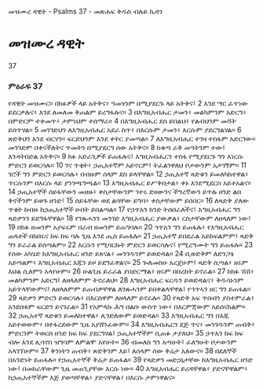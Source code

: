 ﻿
 መዝሙረ ዳዊት - Psalms 37 - መጽሐፍ ቅዱስ ብሉይ ኪዳን
# መዝሙረ ዳዊት
37
### ምዕራፍ 37
የዳዊት መዝሙር። 
በክፉዎች ላይ አትቅና፥ ዓመፃንም በሚያደርጉ ላይ አትቅና፤
2  እንደ ሣር ፈጥነው ይደርቃሉና፥ እንደ ለመለመ ቅጠልም ይረግፋሉና።
3  በእግዚአብሔር ታመን፥ መልካምንም አድርግ፥ በምድርም ተቀመጥ፥ ታምነህም ተሰማራ።
4  በእግዚአብሔር ደስ ይበልህ፥ የልብህንም መሻት ይሰጥሃል።
5  መንገድህን ለእግዚአብሔር አደራ ስጥ፥ በእርሱም ታመን፥ እርሱም ያደርግልሃል።
6  ጽድቅህን እንደ ብርሃን። ፍርድህንም እንደ ቀትር ያመጣል።
7  ለእግዚአብሔር ተገዛ ተስፋም አድርገው። መንገድም በቀናችለትና ጥመትን በሚያደርግ ሰው አትቅና።
8  ከቁጣ ራቅ መዓትንም ተው፤ እንዳትበድል አትቅና።
9  ክፉ አድራጊዎች ይጠፋሉና፤ እግዚአብሔርን ተስፋ የሚያደርጉ ግን እነርሱ ምድርን ይወርሳሉ።
10  ገና ጥቂት፥ ኃጢአተኛም አይኖርም፤ ትፈልገዋለህ ቦታውንም አታገኝም።
11  ገሮች ግን ምድርን ይወርሳሉ፥ በብዙም ሰላም ደስ ይላቸዋል።
12  ኃጢአተኛ ጻድቁን ይመለካከተዋል፥ ጥርሱንም በእርሱ ላይ ያንገጫግጫል።
13  እግዚአብሔር ይሥቅበታል፥ ቀኑ እንደሚደርስ አይቶአልና።
14  ኃጢአተኞች ሰይፋቸውን መዘዙ፥ ቀስታቸውንም ገተሩ ድሀውንና ችግረኛውን ይጥሉ ዘንድ ልበ ቅኖችንም ይወጉ ዘንድ፤
15  ሰይፋቸው ወደ ልባቸው ይግባ፥ ቀስታቸውም ይሰበር።
16  ለጻድቅ ያለው ጥቂት ከብዙ ከኃጢአተኞች ሀብት ይበልጣል።
17  የኃጥአን ክንድ ትሰበራለችና፤ እግዚአብሔር ግን ጻድቃንን ይደግፋቸዋል።
18  የንጹሓንን መንገድ እግዚአብሔር ያውቃል፥ ርስታቸውም ለዘላለም ነው፤
19  በክፉ ዘመንም አያፍሩም በራብ ዘመንም ይጠግባሉ።
20  ኅጥአን ግን ይጠፋሉ፥ የእግዚአብሔር ጠላቶች በከበሩና ከፍ ከፍ ባሉ ጊዜ እንደ ጢስ ይጠፋሉ።
21  ኃጢአተኛ ይበደራል አይከፍልምም፤ ጻድቅ ግን ይራራል ይሰጣልም።
22  እርሱን የሚባርኩት ምድርን ይወርሳሉና፤ የሚረግሙት ግን ይጠፋሉ።
23  የሰው አካሄድ ከእግዚአብሔር ዘንድ ይጸናል፥ መንገዱንም ይወድዳል።
24  ቢወድቅም ለድንጋፄ አይጣልም፥ እግዚአብሔር እጁን ይዞ ይደግፈዋልና።
25  ጐለመስሁ አረጀሁም፤ ጻድቅ ሲጣል፥ ዘሩም እህል ሲለምን አላየሁም።
26  ሁልጊዜ ይራራል ያበድርማል፥ ዘሩም በበረከት ይኖራል።
27  ከክፉ ሽሽ፥ መልካምንም አድርግ፤ ለዘላለምም ትኖራለህ።
28  እግዚአብሔር ፍርዱን ይወድዳልና፥ ቅዱሳኑንም አይጥላቸውምና፤ ለዘላለምም ይጠብቃቸዋል ለንጹሓንም ይበቀልላቸዋል፤ የኅጥኣን ዘር ግን ይጠፋል።
29  ጻድቃን ምድርን ይወርሳሉ፥ በእርስዋም ለዘላለም ይኖራሉ።
30  የጻድቅ አፍ ጥበብን ያስተምራል፥ አንደበቱም ፍርድን ይናገራል።
31  የአምላኩ ሕግ በልቡ ውስጥ ነው፥ በእርምጃውም አይሰናከልም።
32  ኃጢአተኛ ጻድቁን ይመለከተዋል፥ ሊገድለውም ይወድዳል።
33  እግዚአብሔር ግን በእጁ አይተወውም፥ በተፋረደውም ጊዜ አያሸንፈውም።
34  እግዚአብሔርን ደጅ ጥና፥ መንገዱንም ጠብቅ፥ ምድርንም ትወርስ ዘንድ ከፍ ከፍ ያደርግሃል፤ ኃጢአተኞችም ሲጠፉ ታያለህ።
35  ኃጥአን ከፍ ከፍ ብሎ እንደ ሊባኖስ ዝግባም ለምልሞ አየሁት።
36  ብመለስ ግን አጣሁት፤ ፈለግሁት ቦታውንም አላገኘሁም።
37  ቅንነትን ጠብቅ፥ ጽድቅንም እይ፤ ለሰላም ሰው ቅሬታ አለውና።
38  በደለኞች በአንድነት ይጠፋሉ። የኃጢአተኞች ቅሬታ ይጠፋል።
39  የጻድቃን መድኃኒታቸው ከእግዚአብሔር ዘንድ ነው፤ በመከራቸውም ጊዜ መጠጊያቸው እርሱ ነው።
40  እግዚአብሔር ይረዳቸዋል፥ ያድናቸዋልም፥ ከኃጢአተኞችም እጅ ያወጣቸዋል፥ ያድናቸዋል፥ በእርሱ ታምነዋልና። 
